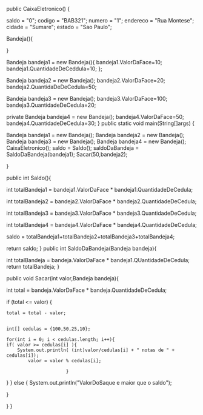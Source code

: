 public CaixaEletronico() {

saldo = "0";
codigo = "BAB321";
numero = "1";
endereco = "Rua Montese";
cidade = "Sumare";
estado = "Sao Paulo";

Bandeja(){
    
}

 Bandeja bandeja1 = new Bandeja(){
 bandeja1.ValorDaFace=10;
 bandeja1.QuantidadeDeCeddula=10;
 };

 Bandeja bandeja2 = new Bandeja();
 bandeja2.ValorDaFace=20;
 bandeja2.QuantidaDeDeCedula=50;

 Bandeja bandeja3 = new Bandeja();
 bandeja3.ValorDaFace=100;
 bandeja3.QuantidadeDeCedula=20; 

 private Bandeja bandeja4 = new Bandeja();
 bandeja4.ValorDaFace=50;
 bandeja4.QuantidadeDeCedula=30;
 }
public static void main(String[]args) {

Bandeja bandeja1 = new Bandeja(); Bandeja bandeja2 = new Bandeja(); Bandeja bandeja3 = new Bandeja(); Bandeja bandeja4 = new Bandeja(); CaixaEletronico(); saldo = Saldo(); saldoDaBandeja = SaldoDaBandeja(bandeja1); Sacar(50,bandeja2);

}

   public int Saldo(){

 int totalBandeja1 = bandeja1.ValorDaFace * bandeja1.QuantidadeDeCedula;

 int totalBandeja2 = bandeja2.ValorDaFace * bandeja2.QuantidadeDeCedula;

 int totalBandeja3 = bandeja3.ValorDaFace * bandeja3.QuantidadeDeCedula;

 int totalBandeja4 = bandeja4.ValorDaFace * bandeja4.QuantidadeDeCedula;

   saldo = totalBandeja1+totalBandeja2+totalBandeja3+totalBandeja4; 

 return saldo; 
} public int SaldoDaBandeja(Bandeja bandeja){

int totalBandeja = bandeja.ValorDaFace * bandeja1.QUantidadeDeCedula;
return totalBandeja;
}

public void Sacar(int valor,Bandeja bandeja){

int total = bandeja.ValorDaFace * bandeja.QuantidadeDeCedula; 

  if (total <= valor) { 

    total = total - valor;
    

    int[] cedulas = {100,50,25,10};

    for(int i = 0; i < cedulas.length; i++){
    if( valor >= cedulas[i] ){
		System.out.println( (int)valor/cedulas[i] + " notas de " + cedulas[i]);
			valor = valor % cedulas[i];

                          } 
   }
  }
   else {
      	System.out.println("ValorDoSaque e maior que o saldo");
 
}
 
} 
}
